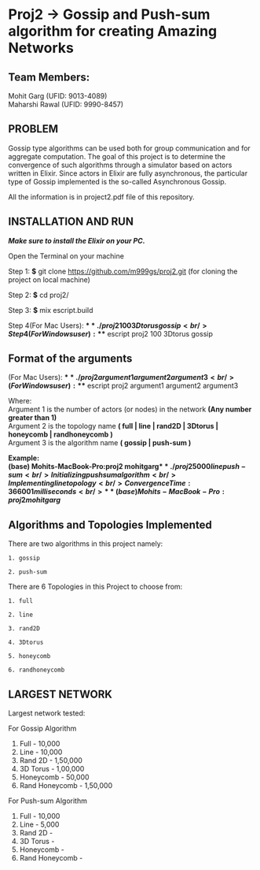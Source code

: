 # Proj2 -> Gossip and Push-sum algorithm for creating Amazing Networks

## Team Members:
 Mohit Garg (UFID: 9013-4089)<br />
 Maharshi Rawal (UFID: 9990-8457)

## **PROBLEM**

Gossip type algorithms can be used both for group communication and for aggregate computation. The goal of this project is to determine the convergence of such algorithms through a simulator based on actors written in Elixir. Since actors in Elixir are fully asynchronous, the particular type of Gossip implemented is the so-called Asynchronous Gossip.

All the information is in project2.pdf file of this repository.

## **INSTALLATION AND RUN** 

***Make sure to install the Elixir on your PC.***<br />

Open the Terminal on your machine <br />

Step 1: **$** git clone https://github.com/m999gs/proj2.git  (for cloning the project on local machine) <br />

Step 2: **$** cd proj2/  <br />

Step 3: **$** mix escript.build <br />

Step 4(For Mac Users): **$** ./proj2 100 3Dtorus gossip <br />
Step 4(For Windows user): **$** escript proj2 100 3Dtorus gossip <br />


## Format of the arguments
   (For Mac Users):    **$** ./proj2  argument1  argument2  argument3 <br />
   (For Windows user): **$** escript proj2  argument1  argument2  argument3 <br />
   
   Where:<br />
     Argument 1 is the number of actors (or nodes) in the network **(Any number greater than 1)**<br />
     Argument 2 is the topology name **( full | line | rand2D | 3Dtorus | honeycomb | randhoneycomb )**<br />
     Argument 3 is the algorithm name **( gossip | push-sum )**<br />

**Example:** <br />
  **(base) Mohits-MacBook-Pro:proj2 mohitgarg$** ./proj2 5000 line push-sum <br />
  Initializing push sum algorithm <br />
  Implementing line topology<br />
  Convergence Time: 366001 milliseconds<br />
  **(base) Mohits-MacBook-Pro:proj2 mohitgarg$**<br />

## **Algorithms and Topologies Implemented**
  There are two algorithms in this project namely:
  
    1. gossip 
    
    2. push-sum 
  
  There are 6 Topologies in this Project to choose from:
  
    1. full  
    
    2. line 
    
    3. rand2D
    
    4. 3Dtorus 
    
    5. honeycomb 
    
    6. randhoneycomb 

## **LARGEST NETWORK**
    
   Largest network tested:
   
   For Gossip Algorithm
   1. Full -  10,000
   2. Line  - 10,000
   3. Rand 2D - 1,50,000
   4. 3D Torus - 1,00,000
   5. Honeycomb - 50,000
   6. Rand Honeycomb - 1,50,000 
   
   For Push-sum Algorithm
   1. Full -  10,000
   2. Line  - 5,000
   3. Rand 2D - 
   4. 3D Torus - 
   5. Honeycomb - 
   6. Rand Honeycomb -  

